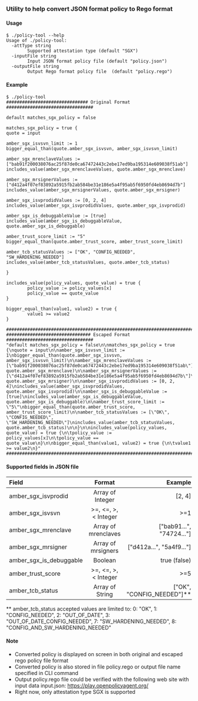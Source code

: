 ### Utility to help convert JSON format policy to Rego format

#### Usage
```
$ ./policy-tool --help
Usage of ./policy-tool:
  -attType string
        Supported attestation type (default "SGX")
  -inputFile string
        Input JSON format policy file (default "policy.json")
  -outputFile string
        Output Rego format policy file  (default "policy.rego")
```

#### Example
```
$ ./policy-tool
############################### Original Format #################################

default matches_sgx_policy = false

matches_sgx_policy = true {
quote = input

amber_sgx_isvsvn_limit := 1
bigger_equal_than(quote.amber_sgx_isvsvn, amber_sgx_isvsvn_limit)

amber_sgx_mrenclaveValues := ["bab91f200038076ac25f87de0ca67472443c2ebe17ed9ba195314e609038f51ab"]
includes_value(amber_sgx_mrenclaveValues, quote.amber_sgx_mrenclave)

amber_sgx_mrsignerValues := ["d412a4f07ef83892a5915fb2ab584be31e186e5a4f95ab5f6950fd4eb8694d7b"]
includes_value(amber_sgx_mrsignerValues, quote.amber_sgx_mrsigner)

amber_sgx_isvprodidValues := [0, 2, 4]
includes_value(amber_sgx_isvprodidValues, quote.amber_sgx_isvprodid)

amber_sgx_is_debuggableValue := [true]
includes_value(amber_sgx_is_debuggableValue, quote.amber_sgx_is_debuggable)

amber_trust_score_limit := "5"
bigger_equal_than(quote.amber_trust_score, amber_trust_score_limit)

amber_tcb_statusValues := ["OK", "CONFIG_NEEDED", "SW_HARDENING_NEEDED"]
includes_value(amber_tcb_statusValues, quote.amber_tcb_status)

}

includes_value(policy_values, quote_value) = true {
        policy_value := policy_values[x]
        policy_value == quote_value
}

bigger_equal_than(value1, value2) = true {
        value1 >= value2
}

#################################################################################
################################ Escaped Format #################################
"default matches_sgx_policy = false\n\nmatches_sgx_policy = true {\nquote = input\n\namber_sgx_isvsvn_limit := 1\nbigger_equal_than(quote.amber_sgx_isvsvn, amber_sgx_isvsvn_limit)\n\namber_sgx_mrenclaveValues := [\"bab91f200038076ac25f87de0ca67472443c2ebe17ed9ba195314e609038f51ab\"]\nincludes_value(amber_sgx_mrenclaveValues, quote.amber_sgx_mrenclave)\n\namber_sgx_mrsignerValues := [\"d412a4f07ef83892a5915fb2ab584be31e186e5a4f95ab5f6950fd4eb8694d7b\"]\nincludes_value(amber_sgx_mrsignerValues, quote.amber_sgx_mrsigner)\n\namber_sgx_isvprodidValues := [0, 2, 4]\nincludes_value(amber_sgx_isvprodidValues, quote.amber_sgx_isvprodid)\n\namber_sgx_is_debuggableValue := [true]\nincludes_value(amber_sgx_is_debuggableValue, quote.amber_sgx_is_debuggable)\n\namber_trust_score_limit := \"5\"\nbigger_equal_than(quote.amber_trust_score, amber_trust_score_limit)\n\namber_tcb_statusValues := [\"OK\", \"CONFIG_NEEDED\", \"SW_HARDENING_NEEDED\"]\nincludes_value(amber_tcb_statusValues, quote.amber_tcb_status)\n\n}\n\nincludes_value(policy_values, quote_value) = true {\n\tpolicy_value := policy_values[x]\n\tpolicy_value == quote_value\n}\n\nbigger_equal_than(value1, value2) = true {\n\tvalue1 >= value2\n}"
#################################################################################
```
#### Supported fields in JSON file
| Field  | Format  | Example |
| :------------ |:---------------:| -----:|
| amber_sgx_isvprodid  | Array of Integer | [2, 4] |
| amber_sgx_isvsvn   |   >=, <=, >, < Integer | >=1 |
| amber_sgx_mrenclave   |  Array of mrenclaves | ["bab91...", "74724..."] |
| amber_sgx_mrsigner |  Array of mrsigners | ["d412a...", "5a4f9..."] |
| amber_sgx_is_debuggable | Boolean | true (false) |
| amber_trust_score | >=, <=, >, < Integer | >=5 |
| amber_tcb_status | Array of String | ["OK", "CONFIG_NEEDED"]** |

** amber_tcb_status accepted values are limited to:
0:    "OK",
1:    "CONFIG_NEEDED",
2:    "OUT_OF_DATE",
3:    "OUT_OF_DATE_CONFIG_NEEDED",
7:    "SW_HARDENING_NEEDED",
8:    "CONFIG_AND_SW_HARDENING_NEEDED"

#### Note
* Converted policy is displayed on screen in both original and escaped rego policy file format
* Converted policy is also stored in file policy.rego or output file name specified in CLI command
* Output policy.rego file could be verified with the following web site with input data input.json: https://play.openpolicyagent.org/
* Right now, only attestation type SGX is supported
